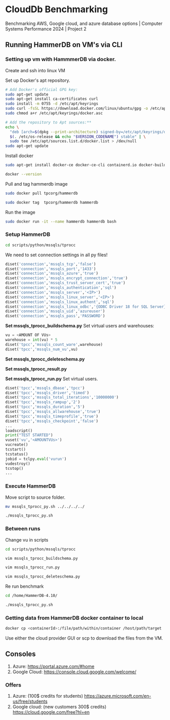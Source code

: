 # CloudDb Benchmarking
Benchmarking AWS, Google cloud, and azure database options | Computer Systems Performance 2024 | Project 2

## Running HammerDB on VM's via CLI
### Setting up vm with HammmerDB via docker.
Create and ssh into linux VM

Set up Docker's apt repository.
```bash
# Add Docker's official GPG key:
sudo apt-get update
sudo apt-get install ca-certificates curl
sudo install -m 0755 -d /etc/apt/keyrings
sudo curl -fsSL https://download.docker.com/linux/ubuntu/gpg -o /etc/apt/keyrings/docker.asc
sudo chmod a+r /etc/apt/keyrings/docker.asc

# Add the repository to Apt sources:**
echo \
  "deb [arch=$(dpkg --print-architecture) signed-by=/etc/apt/keyrings/docker.asc] https://download.docker.com/linux/ubuntu \
  $(. /etc/os-release && echo "$VERSION_CODENAME") stable" | \
  sudo tee /etc/apt/sources.list.d/docker.list > /dev/null
sudo apt-get update
```

Install docker
```bash
sudo apt-get install docker-ce docker-ce-cli containerd.io docker-buildx-plugin docker-compose-plugin
```
```bash
docker --version
```
Pull and tag hammerdb image
```bash
sudo docker pull tpcorg/hammerdb
```

```bash
sudo docker tag  tpcorg/hammerdb hammerdb
```

Run the image
```bash
sudo docker run -it --name hammerdb hammerdb bash
```

### Setup HammerDB
```bash
cd scripts/python/mssqls/tprocc
```
We need to set connection settings in all py files!
```python
diset('connection','mssqls_tcp','false')
diset('connection','mssqls_port','1433')
diset('connection','mssqls_azure','true')
diset('connection','mssqls_encrypt_connection','true')
diset('connection','mssqls_trust_server_cert','true')
diset('connection','mssqls_authentication','sql')
diset('connection','mssqls_server','<IP>')
diset('connection','mssqls_linux_server','<IP>')
diset('connection','mssqls_linux_authent','sql')
diset('connection','mssqls_linux_odbc','{ODBC Driver 18 for SQL Server}')
diset('connection','mssqls_uid','azureuser')
diset('connection','mssqls_pass','PASSWORD')
```
**Set mssqls_tprocc_buildschema.py**
Set virtual users and warehouses:
```python
vu = <AMOUNT OF VUs>
warehouse = int(vu) * 5
diset('tpcc','mssqls_count_ware',warehouse)
diset('tpcc','mssqls_num_vu',vu)
```


**Set mssqls_tprocc_deleteschema.py**

**Set mssqls_tprocc_result.py**

**Set mssqls_tprocc_run.py**
Set virtual users.
```python
diset('tpcc','mssqls_dbase','tpcc')
diset('tpcc','mssqls_driver','timed')
diset('tpcc','mssqls_total_iterations','10000000')
diset('tpcc','mssqls_rampup','2')
diset('tpcc','mssqls_duration','5')
diset('tpcc','mssqls_allwarehouse','true')
diset('tpcc','mssqls_timeprofile','true')
diset('tpcc','mssqls_checkpoint','false')
...
loadscript()
print("TEST STARTED")
vuset('vu','<AMOUNTVUs>')
vucreate()
tcstart()
tcstatus()
jobid = tclpy.eval('vurun')
vudestroy()
tcstop()
...
```



### Execute HammerDB
Move script to source folder.
```bash
mv mssqls_tprocc_py.sh ../../../../
```
```bash
./mssqls_tprocc_py.sh
```

### Between runs
Change vu in scripts
```bash
cd scripts/python/mssqls/tprocc
```
```bash
vim mssqls_tprocc_buildschema.py
```
```bash
vim mssqls_tprocc_run.py
```
```bash
vim mssqls_tprocc_deleteschema.py
```
Re run benchmark
```bash
cd /home/HammerDB-4.10/
```
```bash
./mssqls_tprocc_py.sh
```

### Getting data from HammerDB docker container to local
```bash
docker cp <containerId>:/file/path/within/container /host/path/target
```
Use either the cloud provider GUI or scp to download the files from the VM.


## Consoles

1. Azure: https://portal.azure.com/#home
2. Google Cloud: https://console.cloud.google.com/welcome/

### Offers
1. Azure: (100$ credits for students)  https://azure.microsoft.com/en-us/free/students
2. Google cloud: (new customers 300$ credits) https://cloud.google.com/free?hl=en

